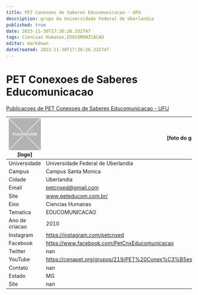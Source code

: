 ```yaml
---
title: PET Conexoes de Saberes Educomunicacao - UFU
description: grupo da Universidade Federal de Uberlandia
published: true
date: 2023-11-30T17:36:26.332747
tags: Ciencias Humanas,EDUCOMUNICACAO
editor: markdown
dateCreated: 2023-11-30T17:36:26.332747
---
```


# PET Conexoes de Saberes Educomunicacao

[Publicacoes de PET Conexoes de Saberes Educomunicacao - UFU](/atividade/212PETConexoesdeSaberesEducomunicacaoUFU/feed.md)

| ![placeholder.png](/placeholder.png) [logo] | [foto do grupo] UFU         |
| ------------------------------------------- | ------------------------------------------------- |
| Universidade                                | Universidade Federal de Uberlandia      |
| Campus                                      | Campus Santa Monica            |
| Cidade                                      | Uberlandia             |
| Email                                       | petcnxed@gmail.com             |
| Site                                        | www.peteducom.com.br/              |
| Eixo                                        | Ciencias Humanas              |
| Tematica                                    | EDUCOMUNICACAO          |
| Ano de criacao                              | 2010        |
| Instagram                                   | https://instagram.com/petcnxed         |
| Facebook                                    | https://www.facebook.com/PetCnxEducomunicacao          |
| Twitter                                     | nan           |
| YouTube                                     | https://cenapet.org/grupos/219/PET%20Conex%C3%B5es%20de%20Saberes%20Educomunica%C3%A7%C3%A3o           |
| Contato                                     | nan         |
| Estado                                      |  MG            |
| Site                                        | nan |
